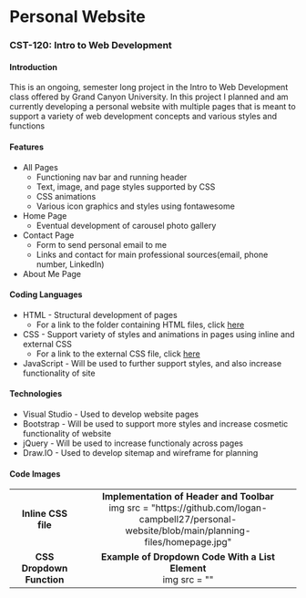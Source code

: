 # Personal Website
### CST-120: Intro to Web Development
#### Introduction
This is an ongoing, semester long project in the Intro to Web Development class offered by Grand Canyon University. In this project I planned and am currently developing a personal website with multiple pages that is meant to support a variety of web development concepts and various styles and functions

#### Features
* All Pages
  * Functioning nav bar and running header
  * Text, image, and page styles supported by CSS
  * CSS animations
  * Various icon graphics and styles using fontawesome
* Home Page
  * Eventual development of carousel photo gallery
* Contact Page
  * Form to send personal email to me 
  * Links and contact for main professional sources(email, phone number, LinkedIn)
* About Me Page
#### Coding Languages
* HTML - Structural development of pages
  * For a link to the folder containing HTML files, click [here](https://github.com/logan-campbell27/personal-website/tree/main/html-files)
* CSS - Support variety of styles and animations in pages using inline and external CSS
  * For a link to the external CSS file, click [here](https://github.com/logan-campbell27/personal-website/blob/main/css/my.css)
* JavaScript - Will be used to further support styles, and also increase functionality of site

#### Technologies
* Visual Studio - Used to develop website pages
* Bootstrap - Will be used to support more styles and increase cosmetic functionality of website
* jQuery - Will be used to increase functionaly across pages
* Draw.IO -  Used to develop sitemap and wireframe for planning

#### Code Images 

<table>
    <tr>
        <td align = "center"><b>Inline CSS file</b></br></td>
        <td align = "center"><b>Implementation of Header and Toolbar</b></br>img src = "https://github.com/logan-campbell27/personal-website/blob/main/planning-files/homepage.jpg"</td>
    </tr>
    <tr>
        <td align = "center"><b>CSS Dropdown Function</b></br></td>
        <td align = "center"><b>Example of Dropdown Code With a List Element</b></br>img src = ""</td>
    </tr>
</table>


